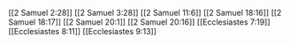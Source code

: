 [[2 Samuel 2:28]]
[[2 Samuel 3:28]]
[[2 Samuel 11:6]]
[[2 Samuel 18:16]]
[[2 Samuel 18:17]]
[[2 Samuel 20:1]]
[[2 Samuel 20:16]]
[[Ecclesiastes 7:19]]
[[Ecclesiastes 8:11]]
[[Ecclesiastes 9:13]]

